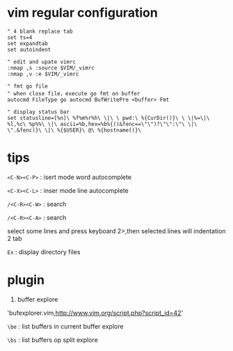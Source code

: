 # vim regular configuration

```vim
" 4 blank replace tab
set ts=4
set expandtab
set autoindent

" edit and upate vimrc
:nmap ,s :source $VIM/_vimrc
:nmap ,v :e $VIM/_vimrc

" fmt go file
" when close file，execute go fmt on buffer
autocmd FileType go autocmd BufWritePre <buffer> Fmt

" display status bar
set statusline=[%n]\ %f%m%r%h\ \|\ \ pwd:\ %{CurDir()}\ \ \|%=\|\ %l,%c\ %p%%\ \|\ ascii=%b,hex=%b%{((&fenc==\"\")?\"\":\"\ \|\ \".&fenc)}\ \|\ %{$USER}\ @\ %{hostname()}\
```


# tips

`<C-N><C-P>`          : isert mode word autocomplete

`<C-X><C-L>`          : inser mode line autocomplete

`/<C-R><C-W>`         : search <cword>

`/<C-R><C-A>`         : search <cWORD>

select some lines and press keyboard 2>,then selected lines will indentation 2 tab

`Ex`                  : display directory files


# plugin

1. buffer explore

'bufexplorer.vim,http://www.vim.org/script.php?script_id=42'

`\be`                             : list buffers in current buffer explore

`\bs`                             : list buffers op split explore
